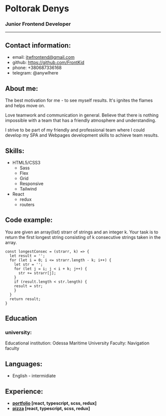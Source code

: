 # Poltorak Denys
### Junior Frontend Developer

****
## Contact information:
* email: itwfrontend@gmail.com
* github:  https://github.com/FrontKid
* phone: +380687336168
* telegram: @anywlhere

## About me:
The best motivation for me - to see myself
results. It's ignites the flames and helps move on.

Love teamwork and communication in general. Believe that there is nothing impossible
with a team that has a friendly atmosphere and understanding.

I strive to be part of my friendly and professional team where I could develop my
SPA and Webpages development skills to achieve team results.

## Skills:
+ HTML5/CSS3
    - Sass
    - Flex
    - Grid
    - Responsive
    - Tailwind
+ React
    - redux
    - routers

## Code example:
You are given an array(list) strarr of strings and an integer k.
Your task is to return the first longest string consisting of k consecutive
strings taken in the array.

    const longestConsec = (strarr, k) => {
      let result = '';
      for (let i = 0; i <= strarr.length - k; i++) {
        let str = '';
        for (let j = i; j < i + k; j++) {
          str += strarr[j];
        }
        if (result.length < str.length) {
        result = str;
        }
      }
      return result;
    }


## Education
### university:
Educational institution: Odessa Maritime University
Faculty: Navigation faculty

## Languages:
+ English - intermidiate

## Experience:
- __[portfolio](https://github.com/FrontKid/portfolio) [react, typescript, scss, redux]__
- __[pizza](https://github.com/FrontKid/Pizza) [react, typescript, scss, redux]__